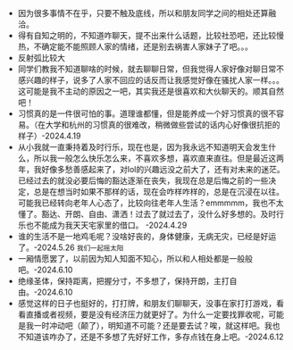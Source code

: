 + 因为很多事情不在乎，只要不触及底线，所以和朋友同学之间的相处还算融洽。
+ 得有自知之明的，不知道咋聊天，提不出来什么话题，比较社恐吧，还比较慢热，不确定能不能照顾人家的情绪，还是别去祸害人家妹子了吧。。。
+ 反射弧比较大
+ 同学们教我不知道聊啥的时候，就去聊聊日常，但我觉得人家好像对聊日常不感兴趣的样子，说多了人家不回应的话反而让我感觉好像在骚扰人家一样。。。这可能是我不主动的原因之一吧，其实我还是很喜欢和大伙聊天的。顺其自然吧！
+ 习惯真的是一件很可怕的事。道理谁都懂，但是能养成一个好习惯真的很不容易。（在大学和杭州的习惯真的很难改，稍微做些尝试的话内心好像很抗拒的样子）-2024.4.19
+ 从小我就一直秉持着及时行乐，现在也是，因为我永远不知道明天会发生什么，所以我一般怎么快乐怎么来，不喜欢多想，喜欢直来直往。但是最近这两年，我好像多愁善感起来了，对lol的兴趣远没之前大了，还有对未来的迷茫。已经过去的就没必要后悔的豁达逐渐在丧失，我现在总是后悔之前的一些决定，总是在想当时如果不那样的话，现在会咋样咋样的，总是在沉浸在以往。可能我已经转向老年人心态了，比较向往老年人生活？emmmmm，我也不太懂了。豁达、开朗、自由、潇洒！过去了就过去了，没什么好多想的。及时行乐也不能成为我天天宅家里的借口。 -2024.4.29
+ 谁的生活不是一地鸡毛呢？没啥好丧的，身体健康，无病无灾，已经是好运了。-2024.5.26 `我们一起摇太阳`
+ 一厢情愿罢了，以前因为知人知面不知心，所以和人相处都是一般般吧。-2024.6.10
+ 绝缘圣体，保持距离，把握分寸，不多想了，保持开朗，主打自由。-2024.6.10
+ 感觉这样的日子也挺好的，打打牌，和朋友们聊聊天，没事在家打打游戏，看看直播或者视频，要是没有经济压力就更好了。为什么一定要找罪收呢，可能是我一时冲动吧（颠了），明知道不可能？还是要去试？唉，就这样吧。我也不知道该咋办了，还是不多想了先好好工作，多存点钱在身上吧。-2024.6.12